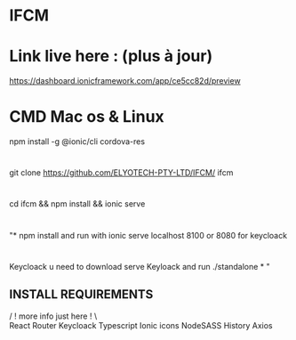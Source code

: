 # IFCM 
# Link live here : (plus à jour)
https://dashboard.ionicframework.com/app/ce5cc82d/preview

# CMD Mac os & Linux 
npm install -g @ionic/cli cordova-res 
#
git clone https://github.com/ELYOTECH-PTY-LTD/IFCM/ ifcm 
#
cd ifcm && npm install && ionic serve
#
"*
  npm install and run with ionic serve localhost 8100 or 8080 for keycloack 
  #
  Keycloack u need to download serve Keyloack and run ./standalone 
 *
"
## INSTALL REQUIREMENTS
/ ! more info just here  ! \  
React Router
Keycloack
Typescript 
Ionic icons
NodeSASS
History
Axios
